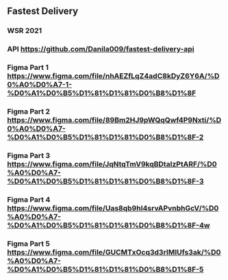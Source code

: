 ## Fastest Delivery

### WSR 2021

### API <https://github.com/Danila009/fastest-delivery-api>

### Figma Part 1 <https://www.figma.com/file/nhAEZfLqZ4adC8kDyZ6Y6A/%D0%A0%D0%A7-1-%D0%A1%D0%B5%D1%81%D1%81%D0%B8%D1%8F>
### Figma Part 2 <https://www.figma.com/file/89Bm2HJ9pWQqQwf4P9Nxti/%D0%A0%D0%A7-%D0%A1%D0%B5%D1%81%D1%81%D0%B8%D1%8F-2>
### Figma Part 3 <https://www.figma.com/file/JqNtqTmV9kqBDtaIzPtARF/%D0%A0%D0%A7-%D0%A1%D0%B5%D1%81%D1%81%D0%B8%D1%8F-3>
### Figma Part 4 <https://www.figma.com/file/Uas8qb9hI4srvAPvnbhGcV/%D0%A0%D0%A7-%D0%A1%D0%B5%D1%81%D1%81%D0%B8%D1%8F-4w>
### Figma Part 5 <https://www.figma.com/file/GUCMTxOcq3d3rIMIUfs3ak/%D0%A0%D0%A7-%D0%A1%D0%B5%D1%81%D1%81%D0%B8%D1%8F-5>
